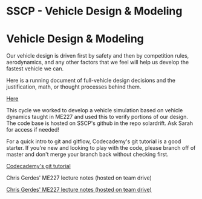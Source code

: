# SSCP - Vehicle Design & Modeling

# Vehicle Design & Modeling

Our vehicle design is driven first by safety and then by competition rules, aerodynamics, and any other factors that we feel will help us develop the fastest vehicle we can. 

Here is a running document of full-vehicle design decisions and the justification, math, or thought processes behind them. 

[Here](https://docs.google.com/document/d/1PYCfQSbuAcdL_-t4iUGTzaPaylPekGaFrEGrZui2XvE/edit)

This cycle we worked to develop a vehicle simulation based on vehicle dynamics taught in ME227 and used this to verify portions of our design. The code base is hosted on SSCP's github in the repo solardrift. Ask Sarah for access if needed!

For a quick intro to git and gitflow, Codecademy's git tutorial is a good starter. If you're new and looking to play with the code, please branch off of master and don't merge your branch back without checking first. 

[ Codecademy's git tutorial](https://www.codecademy.com/learn/learn-git)

Chris Gerdes' ME227 lecture notes (hosted on team drive)

[Chris Gerdes' ME227 lecture notes (hosted on team drive)](https://drive.google.com/drive/u/0/folders/1XHFzAztQXPIUREXfbm4dKGDP-vm-3FPm)


